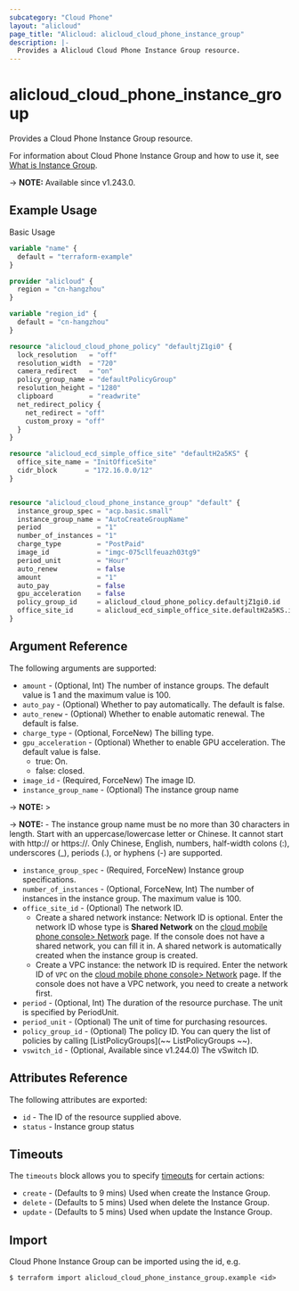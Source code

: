 ```yaml
---
subcategory: "Cloud Phone"
layout: "alicloud"
page_title: "Alicloud: alicloud_cloud_phone_instance_group"
description: |-
  Provides a Alicloud Cloud Phone Instance Group resource.
---
```


# alicloud_cloud_phone_instance_group

Provides a Cloud Phone Instance Group resource.



For information about Cloud Phone Instance Group and how to use it, see [What is Instance Group](https://next.api.alibabacloud.com/document/eds-aic/2023-09-30/CreateAndroidInstanceGroup).

-> **NOTE:** Available since v1.243.0.

## Example Usage

Basic Usage

```terraform
variable "name" {
  default = "terraform-example"
}

provider "alicloud" {
  region = "cn-hangzhou"
}

variable "region_id" {
  default = "cn-hangzhou"
}

resource "alicloud_cloud_phone_policy" "defaultjZ1gi0" {
  lock_resolution   = "off"
  resolution_width  = "720"
  camera_redirect   = "on"
  policy_group_name = "defaultPolicyGroup"
  resolution_height = "1280"
  clipboard         = "readwrite"
  net_redirect_policy {
    net_redirect = "off"
    custom_proxy = "off"
  }
}

resource "alicloud_ecd_simple_office_site" "defaultH2a5KS" {
  office_site_name = "InitOfficeSite"
  cidr_block       = "172.16.0.0/12"
}


resource "alicloud_cloud_phone_instance_group" "default" {
  instance_group_spec = "acp.basic.small"
  instance_group_name = "AutoCreateGroupName"
  period              = "1"
  number_of_instances = "1"
  charge_type         = "PostPaid"
  image_id            = "imgc-075cllfeuazh03tg9"
  period_unit         = "Hour"
  auto_renew          = false
  amount              = "1"
  auto_pay            = false
  gpu_acceleration    = false
  policy_group_id     = alicloud_cloud_phone_policy.defaultjZ1gi0.id
  office_site_id      = alicloud_ecd_simple_office_site.defaultH2a5KS.id
}
```

## Argument Reference

The following arguments are supported:
* `amount` - (Optional, Int) The number of instance groups. The default value is 1 and the maximum value is 100.
* `auto_pay` - (Optional) Whether to pay automatically. The default is false.
* `auto_renew` - (Optional) Whether to enable automatic renewal. The default is false.
* `charge_type` - (Optional, ForceNew) The billing type.
* `gpu_acceleration` - (Optional) Whether to enable GPU acceleration. The default value is false.
  - true: On.
  - false: closed.
* `image_id` - (Required, ForceNew) The image ID. 
* `instance_group_name` - (Optional) The instance group name

-> **NOTE:** >

-> **NOTE:** - The instance group name must be no more than 30 characters in length. Start with an uppercase/lowercase letter or Chinese. It cannot start with http:// or https://. Only Chinese, English, numbers, half-width colons (:), underscores (_), periods (.), or hyphens (-) are supported.

* `instance_group_spec` - (Required, ForceNew) Instance group specifications. 
* `number_of_instances` - (Optional, ForceNew, Int) The number of instances in the instance group. The maximum value is 100.
* `office_site_id` - (Optional) The network ID.
  - Create a shared network instance: Network ID is optional. Enter the network ID whose type is **Shared Network** on the [cloud mobile phone console> Network](https://wya.wuying.aliyun.com/network) page. If the console does not have a shared network, you can fill it in. A shared network is automatically created when the instance group is created.
  - Create a VPC instance: the network ID is required. Enter the network ID of `VPC` on the [cloud mobile phone console> Network](https://wya.wuying.aliyun.com/network) page. If the console does not have a VPC network, you need to create a network first.
* `period` - (Optional, Int) The duration of the resource purchase. The unit is specified by PeriodUnit.
* `period_unit` - (Optional) The unit of time for purchasing resources.
* `policy_group_id` - (Optional) The policy ID. You can query the list of policies by calling [ListPolicyGroups](~~ ListPolicyGroups ~~).
* `vswitch_id` - (Optional, Available since v1.244.0) The vSwitch ID. 

## Attributes Reference

The following attributes are exported:
* `id` - The ID of the resource supplied above.
* `status` - Instance group status

## Timeouts

The `timeouts` block allows you to specify [timeouts](https://www.terraform.io/docs/configuration-0-11/resources.html#timeouts) for certain actions:
* `create` - (Defaults to 9 mins) Used when create the Instance Group.
* `delete` - (Defaults to 5 mins) Used when delete the Instance Group.
* `update` - (Defaults to 5 mins) Used when update the Instance Group.

## Import

Cloud Phone Instance Group can be imported using the id, e.g.

```shell
$ terraform import alicloud_cloud_phone_instance_group.example <id>
```